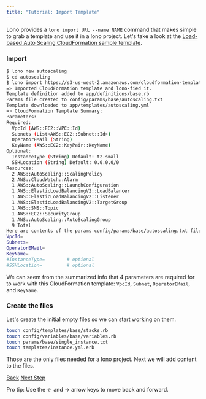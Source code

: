 ```yaml
---
title: "Tutorial: Import Template"
---
```


Lono provides a `lono import URL --name NAME` command that makes simple to grab a template and use it in a lono project.  Let's take a look at the [Load-based Auto Scaling CloudFormation sample template](https://docs.aws.amazon.com/AWSCloudFormation/latest/UserGuide/sample-templates-services-us-west-2.html#w2ab2c23c48c13b7).

### Import

```sh
$ lono new autoscaling
$ cd autoscaling
$ lono import https://s3-us-west-2.amazonaws.com/cloudformation-templates-us-west-2/AutoScalingMultiAZWithNotifications.template --name autoscaling
=> Imported CloudFormation template and lono-fied it.
Template definition added to app/definitions/base.rb
Params file created to config/params/base/autoscaling.txt
Template downloaded to app/templates/autoscaling.yml
=> CloudFormation Template Summary:
Parameters:
Required:
  VpcId (AWS::EC2::VPC::Id)
  Subnets (List<AWS::EC2::Subnet::Id>)
  OperatorEMail (String)
  KeyName (AWS::EC2::KeyPair::KeyName)
Optional:
  InstanceType (String) Default: t2.small
  SSHLocation (String) Default: 0.0.0.0/0
Resources:
  2 AWS::AutoScaling::ScalingPolicy
  2 AWS::CloudWatch::Alarm
  1 AWS::AutoScaling::LaunchConfiguration
  1 AWS::ElasticLoadBalancingV2::LoadBalancer
  1 AWS::ElasticLoadBalancingV2::Listener
  1 AWS::ElasticLoadBalancingV2::TargetGroup
  1 AWS::SNS::Topic
  1 AWS::EC2::SecurityGroup
  1 AWS::AutoScaling::AutoScalingGroup
  9 Total
Here are contents of the params config/params/base/autoscaling.txt file:
VpcId=
Subnets=
OperatorEMail=
KeyName=
#InstanceType=        # optional
#SSHLocation=         # optional
```

We can seem from the summarized info that 4 parameters are required for to work with this CloudFormation template: `VpcId`, `Subnet`, `OperatorEMail`, and `KeyName`.

### Create the files

Let's create the initial empty files so we can start working on them.

```sh
touch config/templates/base/stacks.rb
touch config/variables/base/variables.rb
touch params/base/single_instance.txt
touch templates/instance.yml.erb
```

Those are the only files needed for a lono project. Next we will add content to the files.

<a id="prev" class="btn btn-basic" href="{% link _docs/tutorial.md %}">Back</a>
<a id="next" class="btn btn-primary" href="{% link _docs/tutorial-template-build.md %}">Next Step</a>
<p class="keyboard-tip">Pro tip: Use the <- and -> arrow keys to move back and forward.</p>


